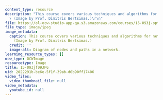 ```yaml
---
content_type: resource
description: "This course covers various techniques and algorithms for network optimization.\
  \ (Image by Prof. Dimitris Bertsimas.)\r\n"
file: https://ol-ocw-studio-app-qa.s3.amazonaws.com/courses/15-093j-optimization-methods-fall-2009/2022291bbe6e5f1f39abd0b90ff17406_15-093jf09.JPG
file_type: image/jpeg
image_metadata:
  caption: This course covers various techniques and algorithms for network optimization.
    (Image by Prof. Dimitris Bertsimas.)
  credit: ''
  image-alt: Diagram of nodes and paths in a network.
learning_resource_types: []
ocw_type: OCWImage
resourcetype: Image
title: 15-093jf09JPG
uid: 2022291b-be6e-5f1f-39ab-d0b90ff17406
video_files:
  video_thumbnail_file: null
video_metadata:
  youtube_id: null
---
```

